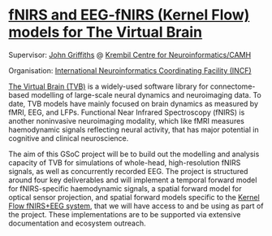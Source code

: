 # [fNIRS and EEG-fNIRS (Kernel Flow) models for The Virtual Brain](https://summerofcode.withgoogle.com/programs/2022/projects/5Q2vnqyX)

Supervisor: [John Griffiths](https://github.com/JohnGriffiths) @ [Krembil Centre for Neuroinformatics/CAMH](https://camh.ca/en/science-and-research/institutes-and-centres/krembil-centre-for-neuroinformatics)

Organisation: [International Neuroinformatics Coordinating Facility (INCF)](https://www.incf.org)

[The Virtual Brain (TVB)](https://thevirtualbrain.org/) is a widely-used software library for connectome-based modelling of large-scale neural dynamics and neuroimaging data. To date, TVB models have mainly focused on brain dynamics as measured by fMRI, EEG, and LFPs. Functional Near Infrared Spectroscopy (fNIRS) is another noninvasive neuroimaging modality, which like fMRI measures haemodynamic signals reflecting neural activity, that has major potential in cognitive and clinical neuroscience. 

The aim of this GSoC project will be to build out the modelling and analysis capacity of TVB for simulations of whole-head, high-resolution fNIRS signals, as well as concurrently recorded EEG. The project is structured around four key deliverables and will implement a temporal forward model for fNIRS-specific haemodynamic signals, a spatial forward model for optical sensor projection, and spatial forward models specific to the [Kernel Flow fNIRS+EEG system](https://www.kernel.com), that we will have access to and be using as part of the project. These implementations are to be supported via extensive documentation and ecosystem outreach.
